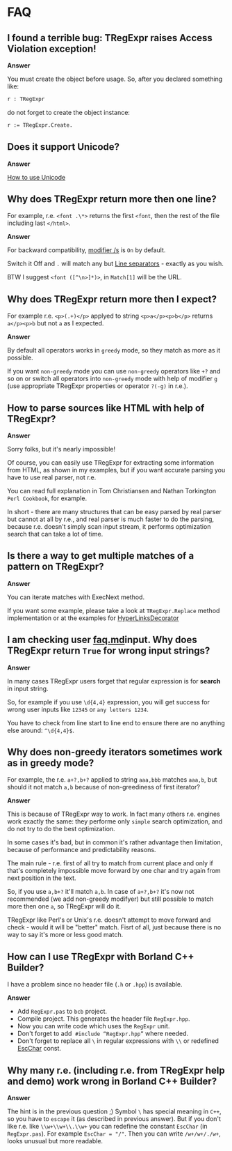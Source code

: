 # FAQ

## I found a terrible bug: TRegExpr raises Access Violation exception!

**Answer**

You must create the object before usage. So, after you declared
something like:

``` pascal
r : TRegExpr
```

do not forget to create the object instance:

``` pascal
r := TRegExpr.Create. 
```

## Does it support Unicode?

**Answer**

[How to use Unicode](tregexpr.md#unicode)

## Why does TRegExpr return more then one line?

For example, r.e. `<font .\*>` returns the first `<font`, then the rest
of the file including last `</html>`.

**Answer**

For backward compatibility, [modifier
/s](regular_expressions.md#s) is `On` by default.

Switch it Off and `.` will match any but [Line
separators](regular_expressions.md#lineseparators) - exactly
as you wish.

BTW I suggest `<font ([^\n>]*)>`, in `Match[1]` will be the URL.

## Why does TRegExpr return more then I expect?

For example r.e. `<p>(.+)</p>` applyed to string `<p>a</p><p>b</p>`
returns `a</p><p>b` but not `a` as I expected.

**Answer**

By default all operators works in `greedy` mode, so they match as more
as it possible.

If you want `non-greedy` mode you can use `non-greedy` operators like
`+?` and so on or switch all operators into `non-greedy` mode with help
of modifier `g` (use appropriate TRegExpr properties or operator `?(-g)`
in r.e.).

## How to parse sources like HTML with help of TRegExpr?

**Answer**

Sorry folks, but it's nearly impossible!

Of course, you can easily use TRegExpr for extracting some information
from HTML, as shown in my examples, but if you want accurate parsing you
have to use real parser, not r.e.

You can read full explanation in Tom Christiansen and Nathan Torkington
`Perl Cookbook`, for example.

In short - there are many structures that can be easy parsed by real
parser but cannot at all by r.e., and real parser is much faster to do
the parsing, because r.e. doesn't simply scan input stream, it performs
optimization search that can take a lot of time.

## Is there a way to get multiple matches of a pattern on TRegExpr?

**Answer**

You can iterate matches with ExecNext method.

If you want some example, please take a look at `TRegExpr.Replace`
method implementation or at the examples for
[HyperLinksDecorator](demos.md)

## I am checking user [faq.md](faq.md)input. Why does TRegExpr return `True` for wrong input strings?

**Answer**

In many cases TRegExpr users forget that regular expression is for
**search** in input string.

So, for example if you use `\d{4,4}` expression, you will get success
for wrong user inputs like `12345` or `any letters 1234`.

You have to check from line start to line end to ensure there are no
anything else around: `^\d{4,4}$`.

## Why does non-greedy iterators sometimes work as in greedy mode?

For example, the r.e. `a+?,b+?` applied to string `aaa,bbb` matches
`aaa,b`, but should it not match `a,b` because of non-greediness of
first iterator?

**Answer**

This is because of TRegExpr way to work. In fact many others r.e.
engines work exactly the same: they performe only `simple` search
optimization, and do not try to do the best optimization.

In some cases it's bad, but in common it's rather advantage then
limitation, because of performance and predictability reasons.

The main rule - r.e. first of all try to match from current place and
only if that's completely impossible move forward by one char and try
again from next position in the text.

So, if you use `a,b+?` it'll match `a,b`. In case of `a+?,b+?` it's now
not recommended (we add non-greedy modifyer) but still possible to match
more then one `a`, so TRegExpr will do it.

TRegExpr like Perl's or Unix's r.e. doesn't attempt to move forward and
check - would it will be "better" match. Fisrt of all, just because
there is no way to say it's more or less good match.

## How can I use TRegExpr with Borland C++ Builder?

I have a problem since no header file (`.h` or `.hpp`) is available.

**Answer**

- Add `RegExpr.pas` to `bcb` project.
- Compile project. This generates the header file `RegExpr.hpp`.
- Now you can write code which uses the `RegExpr` unit.
- Don't forget to add  `#include “RegExpr.hpp”` where needed.
- Don't forget to replace all `\` in regular expressions with `\\` or
  redefined [EscChar](tregexpr.md#escchar) const.

## Why many r.e. (including r.e. from TRegExpr help and demo) work wrong in Borland C++ Builder?

**Answer**

The hint is in the previous question ;) Symbol `\` has special meaning
in `C++`, so you have to `escape` it (as described in previous answer).
But if you don't like r.e. like `\\w+\\w+\\.\\w+` you can redefine the
constant `EscChar` (in `RegExpr.pas`). For example `EscChar = "/"`. Then
you can write `/w+/w+/./w+`, looks unusual but more readable.
